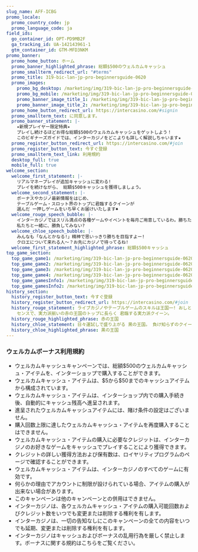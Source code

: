 ```yaml
---
slug_name: AFF-ICBG
promo_locale:
  promo_country_code: jp
  promo_language_code: ja
field_ids:
  go_container_id: OPT-PD9MB2F
  ga_tracking_id: UA-142143961-1
  gtm_container_id: GTM-MFD3NKM
promo_banner:
  promo_home_button: ホーム
  promo_banner_highlighted_phrase: 総額$500のウェルカムキャッシュ
  promo_smallterm_redirect_url: "#terms"
  promo_title: 319-bic-lan-jp-pro-beginnersguide-0620
  promo_images:
    promo_bg_desktop: /marketing/img/319-bic-lan-jp-pro-beginnersguide-0620-bg.jpg
    promo_bg_mobile: /marketing/img/319-bic-lan-jp-pro-beginnersguide-0620-bg_m.jpg
    promo_banner_image_title_1: /marketing/img/319-bic-lan-jp-pro-beginnersguide-0620-title-01.png
    promo_banner_image_title_2: /marketing/img/319-bic-lan-jp-pro-beginnersguide-0620-title-02.png
  promo_home_button_redirect_url: https://intercasino.com/#signin
  promo_smallterm_text: に同意します。
  promo_banner_statement: |-
    ✦新規プレイヤー限定特典✦
    プレイし続けるほどお得な総額$500のウェルカムキャッシュをゲットしよう！
    このビギナーズガイドでは、インターカジノをどこよりも詳しく解説しちゃいます★
  promo_register_button_redirect_url: https://intercasino.com/#join
  promo_register_button_text: 今すぐ登録
  promo_smallterm_text_link: 利用規約
  desktop_full: true
  mobile_full: true
welcome_section:
  welcome_first_statement: |-
    リアルマネープレイが追加キャッシュに変わる!
    プレイを続けながら、 総額$500キャッシュを獲得しましょう。
  welcome_second_statement: |-
    ボーナスやカジノ最新情報をはじめ、
    テーブルゲーム・スロット界のトップに君臨するクイーンが
    選んだ 一押しゲームをいち早くお届けいたします♠
  welcome_rouge_speech_bubble: |-
    インターカジノではスリル満点の各種ゲームやイベントを毎月ご用意しているわ。勝ちたい方、長くじっくりプレイをしたい方にぴったりね。
    私たちと一緒に、勝負してみない?
  welcome_chloe_speech_bubble: |-
    みんなも「なんとかなる!」精神で思いっきり勝ちを目指すよー!
    クロエについて来れる人～？お先にカジノで待ってるね!
  welcome_first_statement_highlighted_phrase: 総額$500キャッシュ
top_game_section:
  top_game_game1: /marketing/img/319-bic-lan-jp-pro-beginnersguide-0620-topgame-livecasino.png
  top_game_game2: /marketing/img/319-bic-lan-jp-pro-beginnersguide-0620-topgame-tablegame.png
  top_game_game3: /marketing/img/319-bic-lan-jp-pro-beginnersguide-0620-topgame-slot.png
  top_game_game4: /marketing/img/319-bic-lan-jp-pro-beginnersguide-0620-topgame-jackpot.png
  top_game_gamesInfo1: /marketing/img/319-bic-lan-jp-pro-beginnersguide-0620-topgame-CS.png
  top_game_gamesInfo2: /marketing/img/319-bic-lan-jp-pro-beginnersguide-0620-topgame-MOBILE.png
history_section:
  history_register_button_text: 今すぐ登録
  history_register_button_redirect_url: https://intercasino.com/#join
  history_rouge_statement: ライブカジノやテーブルゲームのスキルは王国一! おしとやかな見た目とは裏腹に、その圧倒的な頭脳と
    センスで、実力派揃いの赤の王国のトップに長らく 君臨する実力派クイーン。
  history_rouge_highlighted_phrase: 赤の王国
  history_chloe_statement: 日々運試しで盛り上がる 黒の王国。 負け知らずのクイーンとしてその存在感はピカイチ! 幸運の女神とも噂される、ちょっぴりお茶目な強運クイーン。
  history_chloe_highlighted_phrase: 黒の王国
---
```

  <h3 class="text-left">ウェルカムボーナス利用規約</h3>
  <ul class="terms-ul">
    <li>ウェルカムキャッシュキャンペーンでは、総額$500のウェルカムキャッシュ・アイテムを、インターショップで購入することができます。</li><li>ウェルカムキャッシュ・アイテムは、$5から$50までのキャッシュアイテムから構成されています。</li><li>ウェルカムキャッシュ・アイテムは、インターショップ内での購入手続き後、自動的にキャッシュ残高へ進呈されます。</li><li>進呈されたウェルカムキャッシュアイテムには、賭け条件の設定はございません。</li><li>購入回数上限に達したウェルカムキャッシュ・アイテムを再度購入することはできません。</li><li>ウェルカムキャッシュ・アイテムの購入に必要なクレジットは、インターカジノのお好きなゲームをキャッシュでプレイすることにより獲得できます。</li><li>クレジットの詳しい獲得方法および保有数は、ロイヤリティプログラムのページで確認することができます。</li><li>ウェルカムキャッシュ・アイテムは、インターカジノのすべてのゲームに有効です。</li><li>何らかの理由でアカウントに制限が設けられている場合、アイテムの購入が出来ない場合があります。</li><li>このキャンペーンは他のキャンペーンとの併用はできません。</li><li>インターカジノは、各ウェルカムキャッシュ・アイテムの購入可能回数およびクレジット数をいつでも変更または削除する権利を有します。</li><li>インターカジノは、一切の告知なしにこのキャンペーンの全ての内容をいつでも延期、変更または削除する権利を有します。</li><li>インターカジノはキャッシュおよびボーナスの乱用行為を厳しく禁止します。ボーナスに関する規約はこちらをご覧ください。</li>
  </ul>